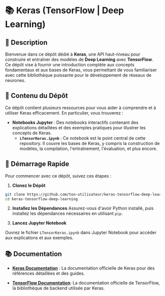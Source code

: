 # 📚 Keras (TensorFlow | Deep Learning)

## 📝 Description

Bienvenue dans ce dépôt dédié à **Keras**, une API haut-niveau pour construire et entraîner des modèles de **Deep Learning** avec **TensorFlow**. Ce dépôt vise à fournir une introduction complète aux concepts fondamentaux et aux bases de Keras, vous permettant de vous familiariser avec cette bibliothèque puissante pour le développement de réseaux de neurones.

## 📂 Contenu du Dépôt

Ce dépôt contient plusieurs ressources pour vous aider à comprendre et à utiliser Keras efficacement. En particulier, vous trouverez :

- **Notebooks Jupyter** : Des notebooks interactifs contenant des explications détaillées et des exemples pratiques pour illustrer les concepts de Keras.
  - **`LTensorKeras.ipynb`** : Ce notebook est le point central de cette repository. Il couvre les bases de Keras, y compris la construction de modèles, la compilation, l'entraînement, l'évaluation, et plus encore.

## 🚀 Démarrage Rapide

Pour commencer avec ce dépôt, suivez ces étapes :

1. **Clonez le Dépôt**
```bash
git clone https://github.com/ton-utilisateur/keras-tensorflow-deep-learning.git
cd keras-tensorflow-deep-learning
```
2. **Installez les Dépendances** Assurez-vous d'avoir Python installé, puis installez les dépendances nécessaires en utilisant `pip`.

3. **Lancez Jupyter Notebook**

Ouvrez le fichier `LTensorKeras.ipynb` dans Jupyter Notebook pour accéder aux explications et aux exemples.

## 📚 Documentation

- __[Keras Documentation](https://keras.io/)__ : La documentation officielle de Keras pour des références détaillées et des guides.

- __[TensorFlow Documentation](https://www.tensorflow.org/?hl=fr)__: La documentation officielle de TensorFlow, la bibliothèque de backend utilisée par Keras.

